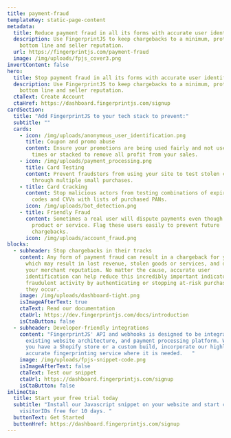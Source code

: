 ```yaml
---
title: payment-fraud
templateKey: static-page-content
metadata:
  title: Reduce payment fraud in all its forms with accurate user identification
  description: Use FingerprintJS to keep chargebacks to a minimum, protecting your
    bottom line and seller reputation.
  url: https://fingerprintjs.com/payment-fraud
  image: /img/uploads/fpjs_cover3.png
invertContent: false
hero:
  title: Stop payment fraud in all its forms with accurate user identification
  description: Use FingerprintJS to keep chargebacks to a minimum, protecting your
    bottom line and seller reputation.
  ctaText: Create Account
  ctaHref: https://dashboard.fingerprintjs.com/signup
cardSection:
  title: "Add FingerprintJS to your tech stack to prevent:"
  subtitle: ""
  cards:
    - icon: /img/uploads/anonymous_user_identification.png
      title: Coupon and promo abuse
      content: Ensure your promotions are being used fairly and not used multiple
        times or stacked to remove all profit from your sales.
    - icon: /img/uploads/payment_processing.png
      title: Card Testing
      content: Prevent fraudsters from using your site to test stolen credit cards
        through multiple small purchases.
    - title: Card Cracking
      content: Stop malicious actors from testing combinations of expiry dates, postal
        codes and CVVs with lists of purchased PANs.
      icon: /img/uploads/bot_detection.png
    - title: Friendly Fraud
      content: Sometimes a real user will dispute payments even though they received a
        product or service. Flag these users easily to prevent future
        chargebacks.
      icon: /img/uploads/account_fraud.png
blocks:
  - subheader: Stop chargebacks in their tracks
    content: Any form of payment fraud can result in a chargeback for your website,
      which may result in lost revenue, stolen goods or services, and damage to
      your merchant reputation. No matter the cause, accurate user
      identification can help reduce this incredibly important indicator of
      fraudulent activity by authenticating or stopping at-risk purchases before
      they occur.
    image: /img/uploads/dashboard-tight.png
    isImageAfterText: true
    ctaText: Read our documentation
    ctaUrl: https://dev.fingerprintjs.com/docs/introduction
    isCtaButton: false
  - subheader: Developer-friendly integrations
    content: "FingerprintJS' API and webhooks is designed to be integrated with your
      existing website architecture, and payment processing platform. Whether
      you have a Shopify store or a custom build, incorporate our highly
      accurate fingerprinting service where it is needed.   "
    image: /img/uploads/fpjs-snippet-code.png
    isImageAfterText: false
    ctaText: Test our snippet
    ctaUrl: https://dashboard.fingerprintjs.com/signup
    isCtaButton: false
inlineCta:
  title: Start your free trial today
  subtitle: "Install our Javascript snippet on your website and start collecting
    visitorIDs free for 10 days. "
  buttonText: Get Started
  buttonHref: https://dashboard.fingerprintjs.com/signup
---
```

